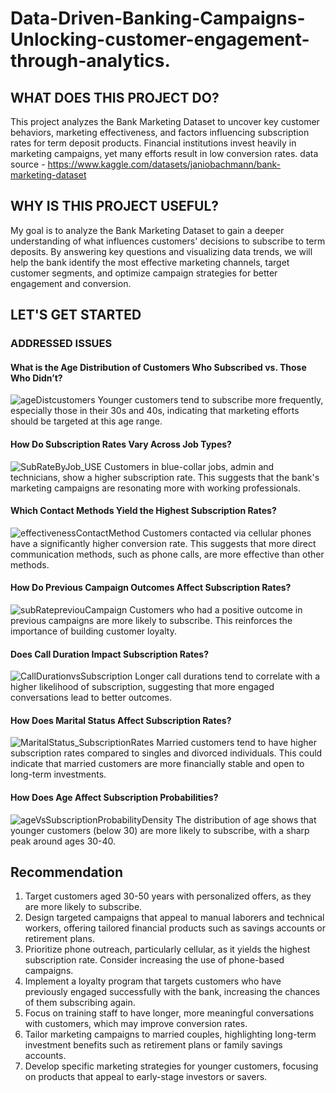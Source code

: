 # Data-Driven-Banking-Campaigns-Unlocking-customer-engagement-through-analytics.

## WHAT DOES THIS PROJECT DO?

This project analyzes the Bank Marketing Dataset to uncover key customer behaviors, marketing effectiveness, and factors influencing subscription rates for term deposit products.  Financial institutions invest heavily in marketing campaigns, yet many efforts result in low conversion rates. 
data source - https://www.kaggle.com/datasets/janiobachmann/bank-marketing-dataset 


## WHY IS THIS PROJECT USEFUL?

My goal is to analyze the Bank Marketing Dataset to gain a deeper understanding of what influences customers' decisions to subscribe to term deposits. By answering key questions and visualizing data trends, we will help the bank identify the most effective marketing channels, target customer segments, and optimize campaign strategies for better engagement and conversion.



## LET'S GET STARTED

### ADDRESSED ISSUES

#### What is the Age Distribution of Customers Who Subscribed vs. Those Who Didn’t?
![ageDistcustomers](https://github.com/user-attachments/assets/d8b05e57-da22-46ca-bce6-512859527440)
Younger customers tend to subscribe more frequently, especially those in their 30s and 40s, indicating that marketing efforts should be targeted at this age range.

#### How Do Subscription Rates Vary Across Job Types?
![SubRateByJob_USE](https://github.com/user-attachments/assets/a34d68e6-9832-48ef-a951-c691e91816b1)
Customers in blue-collar jobs, admin and technicians, show a higher subscription rate. This suggests that the bank's marketing campaigns are resonating more with working professionals.

#### Which Contact Methods Yield the Highest Subscription Rates?
![effectivenessContactMethod](https://github.com/user-attachments/assets/d3d077f6-40df-46a9-bf6c-af741b446fba)
Customers contacted via cellular phones have a significantly higher conversion rate. This suggests that more direct communication methods, such as phone calls, are more effective than other methods.

#### How Do Previous Campaign Outcomes Affect Subscription Rates?
![subRatepreviouCampaign](https://github.com/user-attachments/assets/668ec427-3d2b-45c8-8574-ec9f69505b08)
Customers who had a positive outcome in previous campaigns are more likely to subscribe. This reinforces the importance of building customer loyalty.

#### Does Call Duration Impact Subscription Rates?
![CallDurationvsSubscription](https://github.com/user-attachments/assets/7eb18256-b025-467e-a816-53e719fd36b1)
Longer call durations tend to correlate with a higher likelihood of subscription, suggesting that more engaged conversations lead to better outcomes.

#### How Does Marital Status Affect Subscription Rates?
![MaritalStatus_SubscriptionRates](https://github.com/user-attachments/assets/869a2a12-80fb-4b93-8a84-d8a14499af38)
Married customers tend to have higher subscription rates compared to singles and divorced individuals. This could indicate that married customers are more financially stable and open to long-term investments.

#### How Does Age Affect Subscription Probabilities?
![ageVsSubscriptionProbabilityDensity](https://github.com/user-attachments/assets/5d1fcb20-dd19-4a0d-9187-130d7c9eef55)
The distribution of age shows that younger customers (below 30) are more likely to subscribe, with a sharp peak around ages 30-40.


## Recommendation
1. Target customers aged 30-50 years with personalized offers, as they are more likely to subscribe.
2. Design targeted campaigns that appeal to manual laborers and technical workers, offering tailored financial products such as savings accounts or retirement plans.
3. Prioritize phone outreach, particularly cellular, as it yields the highest subscription rate. Consider increasing the use of phone-based campaigns.
4. Implement a loyalty program that targets customers who have previously engaged successfully with the bank, increasing the chances of them subscribing again.
5. Focus on training staff to have longer, more meaningful conversations with customers, which may improve conversion rates.
6. Tailor marketing campaigns to married couples, highlighting long-term investment benefits such as retirement plans or family savings accounts.
7. Develop specific marketing strategies for younger customers, focusing on products that appeal to early-stage investors or savers.
